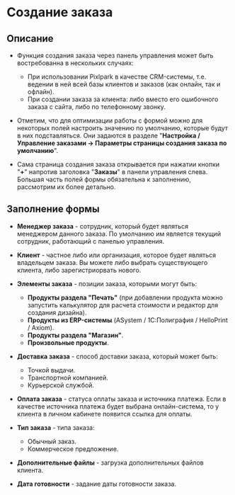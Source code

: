 # Создание заказа
## Описание
* Функция создания заказа через панель управления может быть востребованна в нескольких случаях:
    + При использовании Pixlpark в качестве CRM-системы, т.е. ведении в ней всей базы клиентов и заказов (как онлайн, так и офлайн).
    + При создании заказа за клиента: либо вместо его ошибочного заказа с сайта, либо по телефонному звонку.

* Отметим, что для оптимизации работы с формой можно для некоторых полей настроить значению по умолчанию, которые  будут в них подставляться. Они задаются в разделе "__Настройка / Управление заказами → Параметры страницы создания заказа по умолчанию__".

* Сама страница создания заказа открывается  при нажатии кнопки "__+__" напротив заголовка "__Заказы__" в панели управления слева. Большая часть полей формы обязательна к заполнению, рассмотрим их более детально.

## Заполнение формы
* __Менеджер заказа__ - сотрудник, который будет являться менеджером данного заказа. По умолчанию им является текущий сотрудник, работающий с панелью управления.

* __Клиент__ - частное либо или организация, которое будет являться владельцем заказа. Вы можете либо выбрать существующего клиента, либо зарегистриорвать нового.

* __Элементы заказа__ - позиции заказа, которыми могут быть:
    + __Продукты раздела "Печать"__ (при добавлении продукта можно запустить калькулятор для расчета стоимости и редактор для создания дизайна).
    + __Продукты из ERP-системы__ (ASystem / 1С:Полиграфия / HelloPrint / Axiom).
    + __Продукты раздела "Магазин"__.
    + __Произвольные продукты__.

* __Доставка заказа__ - способ доставки заказа, который может быть:
     + Точкой выдачи.
     + Транспортной компанией.
     + Курьерской службой.

* __Оплата заказа__ - статуса оплаты заказа и источника платежа. Если в качестве источника платежа будет выбрана онлайн-система, то у клиента в личном кабинете появится ссылка для оплаты.

* __Тип заказа__ - типа заказа:
    + Обычный заказ.
    + Коммерческое предложение.

* __Дополнительные файлы__ - загрузка дополнительных файлов клиента.

* __Дата готовности__ - задание даты готовности заказа.